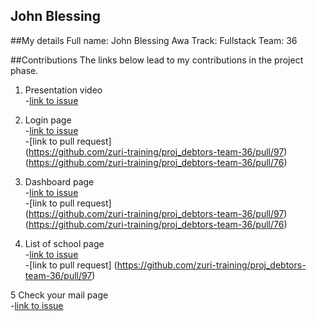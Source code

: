 ## John Blessing

##My details
Full name: John Blessing Awa
Track: Fullstack
Team: 36

##Contributions
 The links below lead to my contributions in the project phase.  <br>

1. Presentation video<br>
    -[link to issue](https://github.com/zuri-training/proj_debtors-team-36/issues/6)<br>

2. Login page<br>
    -[link to issue](https://github.com/zuri-training/proj_debtors-team-36/issues/21)<br>
    -[link to pull request]<br>
                    (https://github.com/zuri-training/proj_debtors-team-36/pull/97)<br>
                    (https://github.com/zuri-training/proj_debtors-team-36/pull/76)<br>
    

3. Dashboard page<br>
    -[link to issue](https://github.com/zuri-training/proj_debtors-team-36/issues/33)<br>
    -[link to pull request]<br>
                    (https://github.com/zuri-training/proj_debtors-team-36/pull/97)<br>
                    (https://github.com/zuri-training/proj_debtors-team-36/pull/76)<br>

4. List of school page<br>
    -[link to issue](https://github.com/zuri-training/proj_debtors-team-36/issues/65)<br>
    -[link to pull request]
                 (https://github.com/zuri-training/proj_debtors-team-36/pull/97)<br>

5 Check your mail page<br>
    -[link to issue](https://github.com/zuri-training/proj_debtors-team-36/issues/66)<br>
   


